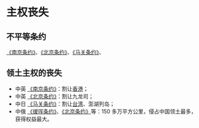# 主权丧失

## 不平等条约

[《南京条约》](《南京条约》.md)、[《北京条约》](《北京条约》.md)、[《马关条约》](《马关条约》.md)、

## 领土主权的丧失

- 中英 [《南京条约》](《南京条约》.md)：割让[香港](香港.md)；
- 中英 [《北京条约》](《北京条约》.md)：割让九龙司；
- 中日 [《马关条约》](《马关条约》.md)：割让[台湾](台湾.md)、澎湖列岛；
- 中俄 [《瑷珲条约》](《瑷珲条约》.md)、[《北京条约》](《北京条约》.md)等：150 多万平方公里，侵占中国领土最多，获得权益最大。

##
